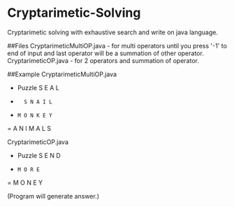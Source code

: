 # Cryptarimetic-Solving
Cryptarimetic solving with exhaustive search and write on java language.

##Files
CryptarimeticMultiOP.java - for multi operators until you press '-1' to end of input and last operator will be a summation of other operator.
CryptarimeticOP.java - for 2 operators and summation of operator.

##Example
CryptarimeticMultiOP.java
- Puzzle
          S E A L
+       S N A I L
+     M O N K E Y
=   A N I M A L S

CryptarimeticOP.java
- Puzzle
      S E N D
+     M O R E
=   M O N E Y

(Program will generate answer.)
